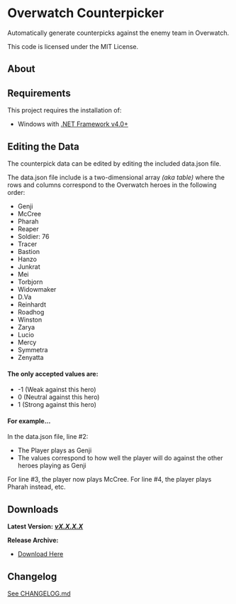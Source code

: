 # Overwatch Counterpicker #

Automatically generate counterpicks against the enemy team in Overwatch.

This code is licensed under the MIT License.

## About

## Requirements

This project requires the installation of:

 - Windows with [.NET Framework v4.0+](https://www.microsoft.com/en-ca/download/details.aspx?id=17851)

## Editing the Data

The counterpick data can be edited by editing the included data.json file.

The data.json file include is a two-dimensional array *(aka table)* where the rows and columns correspond to the Overwatch heroes in the following order:

 - Genji
 - McCree
 - Pharah
 - Reaper
 - Soldier: 76
 - Tracer
 - Bastion
 - Hanzo
 - Junkrat
 - Mei
 - Torbjorn
 - Widowmaker
 - D.Va
 - Reinhardt
 - Roadhog
 - Winston
 - Zarya
 - Lucio
 - Mercy
 - Symmetra
 - Zenyatta

#### The only accepted values are:
 - -1 (Weak against this hero)
 - 0 (Neutral against this hero)
 - 1 (Strong against this hero)

#### For example...

In the data.json file, line #2:

 - The Player plays as Genji
 - The values correspond to how well the player will do against the other heroes playing as Genji

For line #3, the player now plays McCree.
For line #4, the player plays Pharah instead, etc.

## Downloads
**Latest Version:** ***[vX.X.X.X][Dld_Latest]***

**Release Archive:**

 - [Download Here][Dld_Archive]

## Changelog
[See CHANGELOG.md][CLog.md]

  [CLog.md]: https://github.com/Wassup789/Overwatch-Counterpicker/blob/master/CHANGELOG.md
  [Dld_Archive]: https://goo.gl/ISrSy6
  [Dld_Latest]: https://github.com/Wassup789/Overwatch-Counterpicker/releases